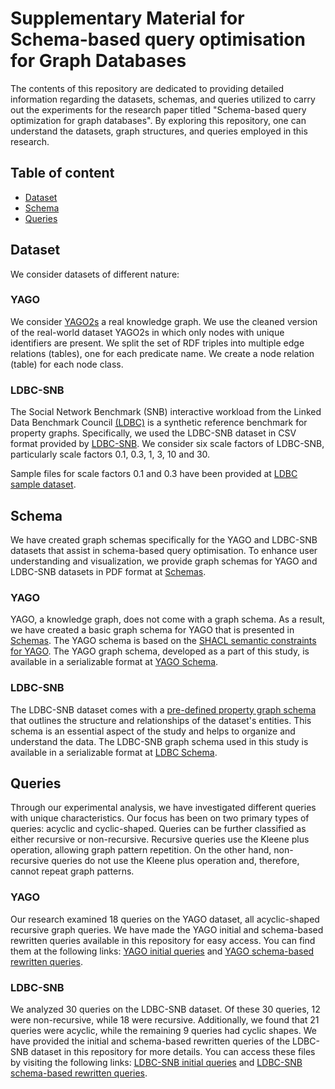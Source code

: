 # Supplementary Material for Schema-based query optimisation for Graph Databases

The contents of this repository are dedicated to providing detailed information regarding the datasets, schemas, and queries utilized to carry out the experiments for the research paper titled "Schema-based query optimization for graph databases". By exploring this repository, one can understand the datasets, graph structures, and queries employed in this research.

## Table of content

* [Dataset](#dataset)
* [Schema](#schema)
* [Queries](#queries)



## Dataset 
We consider datasets of different nature:

### YAGO
We consider [YAGO2s](https://yago-knowledge.org/downloads/yago-2s) a real knowledge graph. We use the cleaned version of the real-world dataset YAGO2s in which only nodes with unique identifiers are present. We split the set of RDF triples into multiple edge relations (tables), one for each predicate name. We create a node relation (table) for each node class.

### LDBC-SNB
 The Social Network Benchmark (SNB) interactive workload from the Linked Data Benchmark Council [(LDBC)](https://ldbcouncil.org) is a synthetic reference benchmark for property graphs. Specifically, we used the LDBC-SNB dataset in CSV format provided by [LDBC-SNB](https://repository.surfsara.nl/datasets/cwi/snb). We consider six scale factors of LDBC-SNB, particularly scale factors 0.1, 0.3, 1, 3, 10 and 30. 

Sample files for scale factors 0.1 and 0.3 have been provided at [LDBC sample dataset](/Dataset/).  
<!-- In this study, the YAGO and LDBC-SNB datasets are a collection of data that comprise node and edge relations. Node relations are designated with the prefix NR and describe the properties of individual nodes, while edge relations are designated with the prefix ER and describe the connections between nodes. -->

## Schema
We have created graph schemas specifically for the YAGO and LDBC-SNB datasets that assist in schema-based query optimisation. To enhance user understanding and visualization, we provide graph schemas for YAGO and LDBC-SNB datasets in PDF format at [Schemas](/Schema/Graph_Schema_for_VLDB.pdf).
### YAGO

YAGO, a knowledge graph, does not come with a graph schema. As a result, we have created a basic graph schema for YAGO that is presented in [Schemas](/Schema/Graph_Schema_for_VLDB.pdf). The YAGO schema is based on the [SHACL semantic constraints for YAGO](https://arxiv.org/abs/2308.11884). The YAGO graph schema, developed as a part of this study, is available in a serializable format at [YAGO Schema](/Schema/Graph_schema_YAGO_Serializable.txt).

### LDBC-SNB
The LDBC-SNB dataset comes with a [pre-defined property graph schema](https://doi.org/10.1145/2723372.2742786) that outlines the structure and relationships of the dataset's entities. This schema is an essential aspect of the study and helps to organize and understand the data. The LDBC-SNB graph schema used in this study is available in a serializable format at [LDBC Schema](/Schema/Graph_Schema_LDBC_Serializable.txt).


## Queries
Through our experimental analysis, we have investigated different queries with unique characteristics. Our focus has been on two primary types of queries: acyclic and cyclic-shaped. Queries can be further classified as either recursive or non-recursive. Recursive queries use the Kleene plus operation, allowing graph pattern repetition. On the other hand, non-recursive queries do not use the Kleene plus operation and, therefore, cannot repeat graph patterns.


### YAGO
Our research examined 18 queries on the YAGO dataset, all acyclic-shaped recursive graph queries. We have made the YAGO initial and schema-based rewritten queries available in this repository for easy access. You can find them at the following links: [YAGO initial queries](/Queries/UCQT_Initial_Query_YAGO.csv) and [YAGO schema-based rewritten queries](/Queries/UCQT_Schema_Based_Rewritten_YAGO.csv).


### LDBC-SNB
We analyzed 30 queries on the LDBC-SNB dataset. Of these 30 queries, 12 were non-recursive, while 18 were recursive. Additionally, we found that 21 queries were acyclic, while the remaining 9 queries had cyclic shapes. We have provided the initial and schema-based rewritten queries of the LDBC-SNB dataset in this repository for more details. You can access these files by visiting the following links: [LDBC-SNB initial queries](/Queries/UCQT_Initial_Query_LDBC.csv) and [LDBC-SNB schema-based rewritten queries](/Queries/UCQT_Schema_Based_Rewritten_LDBC.csv).








<!-- ## Getting started

To make it easy for you to get started with GitLab, here's a list of recommended next steps.

Already a pro? Just edit this README.md and make it your own. Want to make it easy? [Use the template at the bottom](#editing-this-readme)!

## Add your files

- [ ] [Create](https://docs.gitlab.com/ee/user/project/repository/web_editor.html#create-a-file) or [upload](https://docs.gitlab.com/ee/user/project/repository/web_editor.html#upload-a-file) files
- [ ] [Add files using the command line](https://docs.gitlab.com/ee/gitlab-basics/add-file.html#add-a-file-using-the-command-line) or push an existing Git repository with the following command:

```
cd existing_repo
git remote add origin https://gitlab.inria.fr/tyrex-public/schema-graph-query.git
git branch -M main
git push -uf origin main
```

## Integrate with your tools

- [ ] [Set up project integrations](https://gitlab.inria.fr/tyrex-public/schema-graph-query/-/settings/integrations)

## Collaborate with your team

- [ ] [Invite team members and collaborators](https://docs.gitlab.com/ee/user/project/members/)
- [ ] [Create a new merge request](https://docs.gitlab.com/ee/user/project/merge_requests/creating_merge_requests.html)
- [ ] [Automatically close issues from merge requests](https://docs.gitlab.com/ee/user/project/issues/managing_issues.html#closing-issues-automatically)
- [ ] [Enable merge request approvals](https://docs.gitlab.com/ee/user/project/merge_requests/approvals/)
- [ ] [Set auto-merge](https://docs.gitlab.com/ee/user/project/merge_requests/merge_when_pipeline_succeeds.html)

## Test and Deploy

Use the built-in continuous integration in GitLab.

- [ ] [Get started with GitLab CI/CD](https://docs.gitlab.com/ee/ci/quick_start/index.html)
- [ ] [Analyze your code for known vulnerabilities with Static Application Security Testing (SAST)](https://docs.gitlab.com/ee/user/application_security/sast/)
- [ ] [Deploy to Kubernetes, Amazon EC2, or Amazon ECS using Auto Deploy](https://docs.gitlab.com/ee/topics/autodevops/requirements.html)
- [ ] [Use pull-based deployments for improved Kubernetes management](https://docs.gitlab.com/ee/user/clusters/agent/)
- [ ] [Set up protected environments](https://docs.gitlab.com/ee/ci/environments/protected_environments.html)

***

# Editing this README

When you're ready to make this README your own, just edit this file and use the handy template below (or feel free to structure it however you want - this is just a starting point!). Thanks to [makeareadme.com](https://www.makeareadme.com/) for this template.

## Suggestions for a good README

Every project is different, so consider which of these sections apply to yours. The sections used in the template are suggestions for most open source projects. Also keep in mind that while a README can be too long and detailed, too long is better than too short. If you think your README is too long, consider utilizing another form of documentation rather than cutting out information.

## Name
Schema-based Query Optimisation for Graph Databases - Supplementary material

## Description
Let people know what your project can do specifically. Provide context and add a link to any reference visitors might be unfamiliar with. A list of Features or a Background subsection can also be added here. If there are alternatives to your project, this is a good place to list differentiating factors.

## Badges
On some READMEs, you may see small images that convey metadata, such as whether or not all the tests are passing for the project. You can use Shields to add some to your README. Many services also have instructions for adding a badge.

## Visuals
Depending on what you are making, it can be a good idea to include screenshots or even a video (you'll frequently see GIFs rather than actual videos). Tools like ttygif can help, but check out Asciinema for a more sophisticated method.

## Installation
Within a particular ecosystem, there may be a common way of installing things, such as using Yarn, NuGet, or Homebrew. However, consider the possibility that whoever is reading your README is a novice and would like more guidance. Listing specific steps helps remove ambiguity and gets people to using your project as quickly as possible. If it only runs in a specific context like a particular programming language version or operating system or has dependencies that have to be installed manually, also add a Requirements subsection.

## Usage
Use examples liberally, and show the expected output if you can. It's helpful to have inline the smallest example of usage that you can demonstrate, while providing links to more sophisticated examples if they are too long to reasonably include in the README.

## Support
Tell people where they can go to for help. It can be any combination of an issue tracker, a chat room, an email address, etc.

## Roadmap
If you have ideas for releases in the future, it is a good idea to list them in the README.

## Contributing
State if you are open to contributions and what your requirements are for accepting them.

For people who want to make changes to your project, it's helpful to have some documentation on how to get started. Perhaps there is a script that they should run or some environment variables that they need to set. Make these steps explicit. These instructions could also be useful to your future self.

You can also document commands to lint the code or run tests. These steps help to ensure high code quality and reduce the likelihood that the changes inadvertently break something. Having instructions for running tests is especially helpful if it requires external setup, such as starting a Selenium server for testing in a browser. -->

<!-- ## Authors and acknowledgment
* [Chandan Sharma] chandan.sharma@inria.fr
* [Pierre Genevès] pierre.geneves@inria.fr
* [Nils Gesbert] nils.gesbert@inria.fr
* [Nabil Layaida] nabil.layaida@inria.fr

## Preprint
You can find the preprint version of this research paper on the INRIA HAL SCIENCE web portal by following this link: [INRIA HAL research paper link](https://inria.hal.science/hal-04485125). -->

<!-- ## License
For open source projects, say how it is licensed.

## Project status
If you have run out of energy or time for your project, put a note at the top of the README saying that development has slowed down or stopped completely. Someone may choose to fork your project or volunteer to step in as a maintainer or owner, allowing your project to keep going. You can also make an explicit request for maintainers. -->
